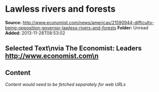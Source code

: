 # Lawless rivers and forests

**Source:** http://www.economist.com/news/americas/21590944-difficulty-being-opposition-governor-lawless-rivers-and-forests
**Folder:** Unread
**Added:** 2013-11-28T08:53:02


## Selected Text\nvia The Economist: Leaders http://www.economist.com\n

## Content
*Content would need to be fetched separately for web URLs*

